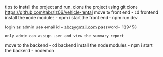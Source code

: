 tips to install the project and run.
clone the project using git clone https://github.com/tabraiz06/vehicle-rental
move to front end - cd frontend
install the node modules - npm i
start the front end - npm run dev

login as admin
use email id - abc@gmail.com
password= 123456

    only admin can assign user and view the summary report

move to the backend - cd backend
install the node modules - npm i
start the backend - nodemon
